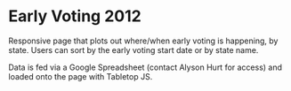 Early Voting 2012
============

Responsive page that plots out where/when early voting is happening, by state. Users can sort by the early voting start date or by state name.

Data is fed via a Google Spreadsheet (contact Alyson Hurt for access) and loaded onto the page with Tabletop JS.